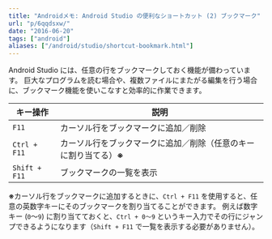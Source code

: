 ```yaml
---
title: "Androidメモ: Android Studio の便利なショートカット (2) ブックマーク"
url: "p/6qqdsxw/"
date: "2016-06-20"
tags: ["android"]
aliases: ["/android/studio/shortcut-bookmark.html"]
---
```


Android Studio には、任意の行をブックマークしておく機能が備わっています。
巨大なプログラムを読む場合や、複数ファイルにまたがる編集を行う場合に、ブックマーク機能を使いこなすと効率的に作業できます。

| キー操作 | 説明 |
| ---- | ---- |
| `F11` | カーソル行をブックマークに追加／削除 |
| `Ctrl + F11` | カーソル行をブックマークに追加／削除（任意のキーに割り当てる）<b>※</b> |
| `Shift + F11` | ブックマークの一覧を表示 |

<b>※</b>カーソル行をブックマークに追加するときに、`Ctrl + F11` を使用すると、任意の英数字キーにそのブックマークを割り当てることができます。
例えば数字キー (`0`～`9`) に割り当てておくと、`Ctrl + 0～9` というキー入力でその行にジャンプできるようになります（`Shift + F11` で一覧を表示する必要がありません）。

